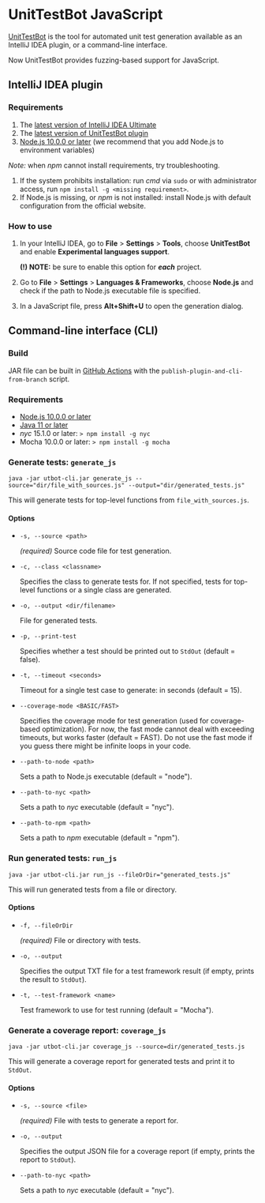 # UnitTestBot JavaScript

[UnitTestBot](https://www.utbot.org/) is the tool for automated unit test generation available as an IntelliJ IDEA plugin, or a command-line interface.

Now UnitTestBot provides fuzzing-based support for JavaScript.

## IntelliJ IDEA plugin

### Requirements

1. The [latest version of IntelliJ IDEA Ultimate](https://www.jetbrains.com/idea/download/)
2. The [latest version of UnitTestBot plugin](https://plugins.jetbrains.com/plugin/19445-unittestbot)
3. [Node.js 10.0.0 or later](https://nodejs.org/en/download/) (we recommend that you add Node.js to environment variables)
 
_Note:_ when _npm_ cannot install requirements, try troubleshooting.
1. If the system prohibits installation: run _cmd_ via `sudo` or with administrator access, run `npm install -g <missing requirement>`.
2. If Node.js is missing, or _npm_ is not installed: install Node.js with default configuration from the official website.

### How to use

1. In your IntelliJ IDEA, go to **File** > **Settings** > **Tools**, choose **UnitTestBot** and enable **Experimental languages support**.
   
    **(!) NOTE:** be sure to enable this option for **_each_** project.

2. Go to **File** > **Settings** > **Languages & Frameworks**, choose **Node.js** and check if the path to Node.js executable file is specified.
3. In a JavaScript file, press **Alt+Shift+U** to open the generation dialog.

## Command-line interface (CLI)

### Build

JAR file can be built in [GitHub Actions](https://github.com/UnitTestBot/UTBotJava/actions/workflows/publish-plugin-and-cli-from-branch.yml) with the `publish-plugin-and-cli-from-branch` script.

### Requirements

* [Node.js 10.0.0 or later](https://nodejs.org/en/download/)
* [Java 11 or later](https://www.oracle.com/java/technologies/downloads/)
* _nyc_ 15.1.0 or later: `> npm install -g nyc`
* Mocha 10.0.0 or later: `> npm install -g mocha`

### Generate tests: `generate_js`

    java -jar utbot-cli.jar generate_js --source="dir/file_with_sources.js" --output="dir/generated_tests.js"

  This will generate tests for top-level functions from `file_with_sources.js`.

#### Options

- `-s, --source <path>`

  _(required)_ Source code file for test generation.
- `-c, --class <classname>`

  Specifies the class to generate tests for.
  If not specified, tests for top-level functions or a single class are generated.

- `-o, --output <dir/filename>`

  File for generated tests.
- `-p, --print-test`

  Specifies whether a test should be printed out to `StdOut` (default = false).
- `-t, --timeout <seconds>`

  Timeout for a single test case to generate: in seconds (default = 15).
- `--coverage-mode <BASIC/FAST>`

  Specifies the coverage mode for test generation (used for coverage-based optimization). For now, the fast mode cannot deal with exceeding timeouts, but works faster (default = FAST). Do not use the fast mode if you guess there might be infinite loops in your code.
- `--path-to-node <path>`

  Sets a path to Node.js executable (default = "node").
- `--path-to-nyc <path>`

  Sets a path to _nyc_ executable (default = "nyc").
- `--path-to-npm <path>`

  Sets a path to _npm_ executable (default = "npm").

### Run generated tests: `run_js`

    java -jar utbot-cli.jar run_js --fileOrDir="generated_tests.js"

  This will run generated tests from a file or directory.

#### Options

- `-f, --fileOrDir`

  _(required)_ File or directory with tests.
- `-o, --output`

  Specifies the output TXT file for a test framework result (if empty, prints the result to `StdOut`).

- `-t, --test-framework <name>`

  Test framework to use for test running (default = "Mocha").

### Generate a coverage report: `coverage_js`

    java -jar utbot-cli.jar coverage_js --source=dir/generated_tests.js

  This will generate a coverage report for generated tests and print it to `StdOut`.

#### Options

- `-s, --source <file>`

  _(required)_ File with tests to generate a report for.

- `-o, --output`

  Specifies the output JSON file for a coverage report (if empty, prints the report to `StdOut`).
- `--path-to-nyc <path>`

  Sets a path to _nyc_ executable (default = "nyc").
